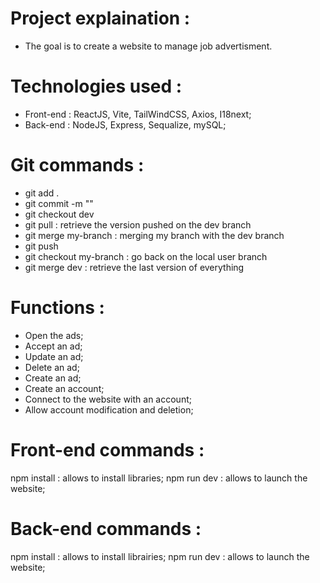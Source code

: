 # Project explaination : 
- The goal is to create a website to manage job advertisment. 

# Technologies used :
- Front-end : ReactJS, Vite, TailWindCSS, Axios, I18next;
- Back-end : NodeJS, Express, Sequalize, mySQL;

# Git commands :
- git add . 
- git commit -m ""
- git checkout dev
- git pull : retrieve the version pushed on the dev branch
- git merge my-branch : merging my branch with the dev branch
- git push
- git checkout my-branch : go back on the local user branch
- git merge dev : retrieve the last version of everything


# Functions : 
- Open the ads; 
- Accept an ad; 
- Update an ad; 
- Delete an ad; 
- Create an ad; 
- Create an account; 
- Connect to the website with an account; 
- Allow account modification and deletion; 

# Front-end commands :
npm install : allows to install libraries; 
npm run dev : allows to launch the website; 

# Back-end commands :
npm install : allows to install librairies; 
npm run dev : allows to launch the website; 
